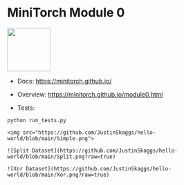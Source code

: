 # MiniTorch Module 0  

<img src="https://minitorch.github.io/_images/match.png" width="100px">

* Docs: https://minitorch.github.io/

* Overview: https://minitorch.github.io/module0.html

* Tests:

```
python run_tests.py

<img src="https://github.com/JustinSkaggs/hello-world/blob/main/Simple.png">
 
![Split Dataset](https://github.com/JustinSkaggs/hello-world/blob/main/Split.png?raw=true)

![Xor Dataset](https://github.com/JustinSkaggs/hello-world/blob/main/Xor.png?raw=true) 

 



 



    



     

